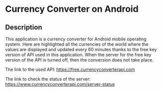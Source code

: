 # Currency Converter on Android

## Description

This application is a currency converter for Android mobile operating system. Here are highlighted all the currencies of the world where the values are displayed and updated every 60 minutes thanks to the free key version of API used in this application. When the server for the free key version of the API is turned off, then the conversion does not take place.

The link to the used API: https://free.currencyconverterapi.com

The link to check the status of the server: https://www.currencyconverterapi.com/server-status
